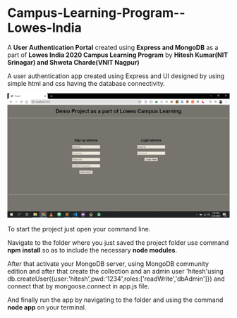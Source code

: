 # Campus-Learning-Program--Lowes-India
A **User Authentication Portal** created using **Express and MongoDB** as a part of **Lowes India 2020 Campus Learning Program** by **Hitesh Kumar(NIT Srinagar) and Shweta Charde(VNIT Nagpur)**

A user authentication app created using Express and UI designed by using simple html and css having the database connectivity.

![](pics/Screenshot%20(94).png)


To start the project just open your command line.

Navigate to the folder where you just saved the project folder use command **npm install** so as to include the necessary **node modules**.

After that activate your MongoDB server, using MongoDB community edition and after that create the collection and an admin user 'hitesh'using db.createUser({user:'hitesh',pwd:'1234',roles:['readWrite','dbAdmin']}) and connect that by mongoose.connect in app.js file.

And finally run the app by navigating to the folder and using the command **node app** on your terminal. 

